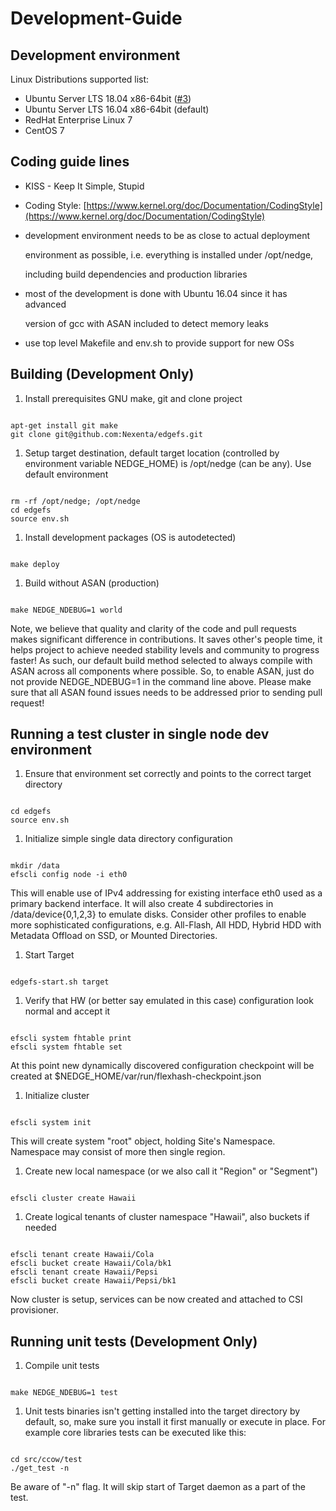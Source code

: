 # Development-Guide

## Development environment

Linux Distributions supported list:

* Ubuntu Server LTS 18.04 x86-64bit \([\#3](https://github.com/highpeakdata/edgefs-docs/tree/89436343de8cea2f3715f31bb26ae96f1641d22b/issues/3/README.md)\)
* Ubuntu Server LTS 16.04 x86-64bit \(default\)
* RedHat Enterprise Linux 7
* CentOS 7

## Coding guide lines

* KISS - Keep It Simple, Stupid
* Coding Style: [https://www.kernel.org/doc/Documentation/CodingStyle](https://www.kernel.org/doc/Documentation/CodingStyle)
* development environment needs to be as close to actual deployment

  environment as possible, i.e. everything is installed under /opt/nedge,

  including build dependencies and production libraries

* most of the development is done with Ubuntu 16.04 since it has advanced

  version of gcc with ASAN included to detect memory leaks

* use top level Makefile and env.sh to provide support for new OSs

## Building \(Development Only\)

1. Install prerequisites GNU make, git and clone project

```text

apt-get install git make
git clone git@github.com:Nexenta/edgefs.git
```

1. Setup target destination, default target location \(controlled by environment variable NEDGE\_HOME\) is /opt/nedge \(can be any\). Use default environment

```text

rm -rf /opt/nedge; /opt/nedge
cd edgefs
source env.sh
```

1. Install development packages \(OS is autodetected\)

```text

make deploy
```

1. Build without ASAN \(production\)

```text

make NEDGE_NDEBUG=1 world
```

Note, we believe that quality and clarity of the code and pull requests makes significant difference in contributions. It saves other's people time, it helps project to achieve needed stability levels and community to progress faster! As such, our default build method selected to always compile with ASAN across all components where possible. So, to enable ASAN, just do not provide NEDGE\_NDEBUG=1 in the command line above. Please make sure that all ASAN found issues needs to be addressed prior to sending pull request!

## Running a test cluster in single node dev environment

1. Ensure that environment set correctly and points to the correct target directory

```text

cd edgefs
source env.sh
```

1. Initialize simple single data directory configuration

```text

mkdir /data
efscli config node -i eth0
```

This will enable use of IPv4 addressing for existing interface eth0 used as a primary backend interface. It will also create 4 subdirectories in /data/device{0,1,2,3} to emulate disks. Consider other profiles to enable more sophisticated configurations, e.g. All-Flash, All HDD, Hybrid HDD with Metadata Offload on SSD, or Mounted Directories.

1. Start Target

```text

edgefs-start.sh target
```

1. Verify that HW \(or better say emulated in this case\) configuration look normal and accept it

```text

efscli system fhtable print
efscli system fhtable set
```

At this point new dynamically discovered configuration checkpoint will be created at $NEDGE\_HOME/var/run/flexhash-checkpoint.json

1. Initialize cluster

```text

efscli system init
```

This will create system "root" object, holding Site's Namespace. Namespace may consist of more then single region.

1. Create new local namespace \(or we also call it "Region" or "Segment"\)

```text

efscli cluster create Hawaii
```

1. Create logical tenants of cluster namespace "Hawaii", also buckets if needed

```text

efscli tenant create Hawaii/Cola
efscli bucket create Hawaii/Cola/bk1
efscli tenant create Hawaii/Pepsi
efscli bucket create Hawaii/Pepsi/bk1
```

Now cluster is setup, services can be now created and attached to CSI provisioner.

## Running unit tests \(Development Only\)

1. Compile unit tests

```text

make NEDGE_NDEBUG=1 test
```

1. Unit tests binaries isn't getting installed into the target directory by default, so, make sure you install it first manually or execute in place. For example core libraries tests can be executed like this:

```text

cd src/ccow/test
./get_test -n
```

Be aware of "-n" flag. It will skip start of Target daemon as a part of the test.

